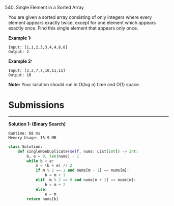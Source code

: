 540. Single Element in a Sorted Array

You are given a sorted array consisting of only integers where every element appears exactly twice, except for one element which appears exactly once. Find this single element that appears only once.

 

**Example 1:**
```
Input: [1,1,2,3,3,4,4,8,8]
Output: 2
```

**Example 2:**
```
Input: [3,3,7,7,10,11,11]
Output: 10
```

**Note:** Your solution should run in O(log n) time and O(1) space.

# Submissions
---
**Solution 1: (Binary Search)**
```
Runtime: 68 ms
Memory Usage: 15.9 MB
```
```python
class Solution:
    def singleNonDuplicate(self, nums: List[int]) -> int:
        b, e = 0, len(nums) - 1
        while b < e:
            m = (b + e) // 2
            if m % 2 == 1 and nums[m - 1] == nums[m]:
                b = m + 1
            elif  m % 2 == 0 and nums[m + 1] == nums[m]:
                b = m + 2
            else:
                e = m
        return nums[b]
```